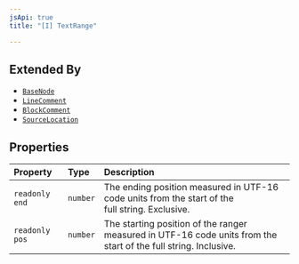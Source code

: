 ```yaml
---
jsApi: true
title: "[I] TextRange"

---
```

## Extended By

- [`BaseNode`](Interface.BaseNode.md)
- [`LineComment`](Interface.LineComment.md)
- [`BlockComment`](Interface.BlockComment.md)
- [`SourceLocation`](Interface.SourceLocation.md)

## Properties

| Property | Type | Description |
| :------ | :------ | :------ |
| `readonly` `end` | `number` | The ending position measured in UTF-16 code units from the start of the<br />full string. Exclusive. |
| `readonly` `pos` | `number` | The starting position of the ranger measured in UTF-16 code units from the<br />start of the full string. Inclusive. |
